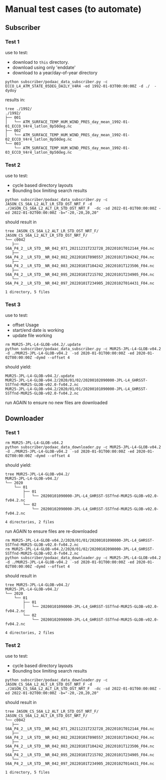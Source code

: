 # Manual test cases (to automate)

## Subscriber


### Test 1
use to test:
* download to `this` directory.
* download using only 'enddate'
* download to a year/day-of-year directory
```
python subscriber/podaac_data_subscriber.py -c ECCO_L4_ATM_STATE_05DEG_DAILY_V4R4 -ed 1992-01-03T00:00:00Z -d ./  -dydoy
```

results in:
```
tree ./1992/
./1992/
├── 001
│   └── ATM_SURFACE_TEMP_HUM_WIND_PRES_day_mean_1992-01-01_ECCO_V4r4_latlon_0p50deg.nc
├── 002
│   └── ATM_SURFACE_TEMP_HUM_WIND_PRES_day_mean_1992-01-02_ECCO_V4r4_latlon_0p50deg.nc
└── 003
    └── ATM_SURFACE_TEMP_HUM_WIND_PRES_day_mean_1992-01-03_ECCO_V4r4_latlon_0p50deg.nc
```


### Test 2
use to test:
* cycle based directory layouts
* Bounding box limiting search results

```
python subscriber/podaac_data_subscriber.py -c JASON_CS_S6A_L2_ALT_LR_STD_OST_NRT_F -d ./JASON_CS_S6A_L2_ALT_LR_STD_OST_NRT_F  -dc -sd 2022-01-01T00:00:00Z -ed 2022-01-02T00:00:00Z -b="-20,-20,20,20"
```
should result in
```
tree JASON_CS_S6A_L2_ALT_LR_STD_OST_NRT_F/
JASON_CS_S6A_L2_ALT_LR_STD_OST_NRT_F/
└── c0042
   ├── S6A_P4_2__LR_STD__NR_042_071_20211231T232728_20220101T012144_F04.nc
   ├── S6A_P4_2__LR_STD__NR_042_082_20220101T090557_20220101T104242_F04.nc
   ├── S6A_P4_2__LR_STD__NR_042_083_20220101T104242_20220101T123506_F04.nc
   ├── S6A_P4_2__LR_STD__NR_042_095_20220101T215702_20220101T234905_F04.nc
   └── S6A_P4_2__LR_STD__NR_042_097_20220101T234905_20220102T014431_F04.nc

1 directory, 5 files

```

### Test 3
use to test:
* offset Usage
* start/end date is working
* update file working

```
rm MUR25-JPL-L4-GLOB-v04.2/.update
python subscriber/podaac_data_subscriber.py -c MUR25-JPL-L4-GLOB-v04.2 -d ./MUR25-JPL-L4-GLOB-v04.2  -sd 2020-01-01T00:00:00Z -ed 2020-01-02T00:00:00Z -dymd --offset 4
```
should yield:

```
MUR25-JPL-L4-GLOB-v04.2/.update
MUR25-JPL-L4-GLOB-v04.2/2020/01/02/20200102090000-JPL-L4_GHRSST-SSTfnd-MUR25-GLOB-v02.0-fv04.2.nc
MUR25-JPL-L4-GLOB-v04.2/2020/01/01/20200101090000-JPL-L4_GHRSST-SSTfnd-MUR25-GLOB-v02.0-fv04.2.nc
```
run AGAIN to ensure no new files are downloaded

## Downloader

### Test 1

```
rm MUR25-JPL-L4-GLOB-v04.2
python subscriber/podaac_data_downloader.py -c MUR25-JPL-L4-GLOB-v04.2 -d ./MUR25-JPL-L4-GLOB-v04.2  -sd 2020-01-01T00:00:00Z -ed 2020-01-02T00:00:00Z -dymd --offset 4
```
should yield:

```
tree MUR25-JPL-L4-GLOB-v04.2/
MUR25-JPL-L4-GLOB-v04.2/
└── 2020
    └── 01
        ├── 01
        │   └── 20200101090000-JPL-L4_GHRSST-SSTfnd-MUR25-GLOB-v02.0-fv04.2.nc
        └── 02
            └── 20200102090000-JPL-L4_GHRSST-SSTfnd-MUR25-GLOB-v02.0-fv04.2.nc

4 directories, 2 files
```


run AGAIN to ensure files are re-downloaded

```
rm MUR25-JPL-L4-GLOB-v04.2/2020/01/01/20200101090000-JPL-L4_GHRSST-SSTfnd-MUR25-GLOB-v02.0-fv04.2.nc
rm MUR25-JPL-L4-GLOB-v04.2/2020/01/02/20200102090000-JPL-L4_GHRSST-SSTfnd-MUR25-GLOB-v02.0-fv04.2.nc
python subscriber/podaac_data_downloader.py -c MUR25-JPL-L4-GLOB-v04.2 -d ./MUR25-JPL-L4-GLOB-v04.2  -sd 2020-01-01T00:00:00Z -ed 2020-01-02T00:00:00Z -dymd --offset 4
```
should result in

```
tree MUR25-JPL-L4-GLOB-v04.2/
MUR25-JPL-L4-GLOB-v04.2/
└── 2020
    └── 01
        ├── 01
        │   └── 20200101090000-JPL-L4_GHRSST-SSTfnd-MUR25-GLOB-v02.0-fv04.2.nc
        └── 02
            └── 20200102090000-JPL-L4_GHRSST-SSTfnd-MUR25-GLOB-v02.0-fv04.2.nc

4 directories, 2 files
```

### Test 2
use to test:
* cycle based directory layouts
* Bounding box limiting search results

```
python subscriber/podaac_data_downloader.py -c JASON_CS_S6A_L2_ALT_LR_STD_OST_NRT_F -d ./JASON_CS_S6A_L2_ALT_LR_STD_OST_NRT_F  -dc -sd 2022-01-01T00:00:00Z -ed 2022-01-02T00:00:00Z -b="-20,-20,20,20"
```
should result in
```
tree JASON_CS_S6A_L2_ALT_LR_STD_OST_NRT_F/
JASON_CS_S6A_L2_ALT_LR_STD_OST_NRT_F/
└── c0042
   ├── S6A_P4_2__LR_STD__NR_042_071_20211231T232728_20220101T012144_F04.nc
   ├── S6A_P4_2__LR_STD__NR_042_082_20220101T090557_20220101T104242_F04.nc
   ├── S6A_P4_2__LR_STD__NR_042_083_20220101T104242_20220101T123506_F04.nc
   ├── S6A_P4_2__LR_STD__NR_042_095_20220101T215702_20220101T234905_F04.nc
   └── S6A_P4_2__LR_STD__NR_042_097_20220101T234905_20220102T014431_F04.nc

1 directory, 5 files

```
